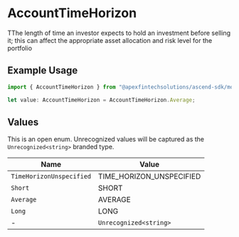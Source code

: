 # AccountTimeHorizon

TThe length of time an investor expects to hold an investment before selling it; this can affect the appropriate asset allocation and risk level for the portfolio

## Example Usage

```typescript
import { AccountTimeHorizon } from "@apexfintechsolutions/ascend-sdk/models/components";

let value: AccountTimeHorizon = AccountTimeHorizon.Average;
```

## Values

This is an open enum. Unrecognized values will be captured as the `Unrecognized<string>` branded type.

| Name                     | Value                    |
| ------------------------ | ------------------------ |
| `TimeHorizonUnspecified` | TIME_HORIZON_UNSPECIFIED |
| `Short`                  | SHORT                    |
| `Average`                | AVERAGE                  |
| `Long`                   | LONG                     |
| -                        | `Unrecognized<string>`   |
